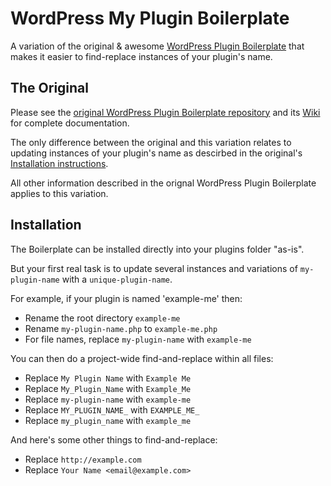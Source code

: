 # WordPress My Plugin Boilerplate

A variation of the original & awesome [WordPress Plugin Boilerplate](https://github.com/DevinVinson/WordPress-Plugin-Boilerplate) that makes it easier to find-replace instances of your plugin's name. 


## The Original

Please see the [original WordPress Plugin Boilerplate repository](https://github.com/DevinVinson/WordPress-Plugin-Boilerplate) and its [Wiki](https://github.com/DevinVinson/WordPress-Plugin-Boilerplate/wiki) for complete documentation.  

The only difference between the original and this variation relates to updating instances of your plugin's name as descirbed in the original's [Installation instructions](https://github.com/DevinVinson/WordPress-Plugin-Boilerplate#installation). 

All other information described in the orignal WordPress Plugin Boilerplate applies to this variation. 

## Installation

The Boilerplate can be installed directly into your plugins folder "as-is". 

But your first real task is to update several instances and variations of `my-plugin-name` with a `unique-plugin-name`. 

For example, if your plugin is named 'example-me' then:

* Rename the root directory `example-me`
* Rename `my-plugin-name.php` to `example-me.php`
* For file names, replace `my-plugin-name` with `example-me`

You can then do a project-wide find-and-replace within all files:

* Replace `My Plugin Name` with `Example Me`
* Replace `My_Plugin_Name` with `Example_Me`
* Replace `my-plugin-name` with `example-me`
* Replace `MY_PLUGIN_NAME_` with `EXAMPLE_ME_`
* Replace `my_plugin_name` with `example_me`

And here's some other things to find-and-replace: 

* Replace `http://example.com` 
* Replace `Your Name <email@example.com>`
